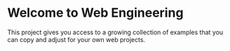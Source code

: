 Welcome to Web Engineering
=================

This project gives you access to a growing collection of examples that you can copy and adjust for your own web projects.